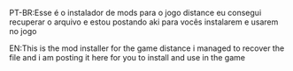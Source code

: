 PT-BR:Esse é o instalador de mods para o jogo distance eu consegui recuperar o arquivo e estou postando aki para vocês instalarem e usarem no jogo

EN:This is the mod installer for the game distance i managed to recover the file and i am posting it here for you to install and use in the game
